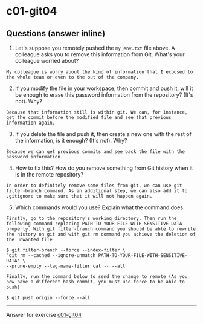 # c01-git04

## Questions (answer inline)

1. Let's suppose you remotely pushed the `my_env.txt` file above. A colleague asks you to remove this information from Git. What's your colleague worried about?
```
My colleague is worry about the kind of information that I exposed to the whole team or even to the out of the company.
```

2. If you modify the file in your workspace, then commit and push it, will it be enough to erase this password information from the repository? (It's not). Why?
```
Because that information still is within git. We can, for instance, get the commit before the modified file and see that previous information again.
```

3. If you delete the file and push it, then create a new one with the rest of the information, is it enough? (It's not). Why?
```
Because we can get previous commits and see back the file with the password information. 
```

4. How to fix this? How do you remove something from Git history when it is in the remote repository?
```
In order to definitely remove some files from git, we can use git filter-branch command. As an additional step, we can also add it to .gitignore to make sure that it will not happen again.
```

5. Which commands would you use? Explain what the command does.
```
Firstly, go to the repository's working directory. Then run the following command replacing PATH-TO-YOUR-FILE-WITH-SENSITIVE-DATA properly. With git filter-branch command you should be able to rewrite the history on git and with git rm command you achieve the deletion of the unwanted file

$ git filter-branch --force --index-filter \
'git rm --cached --ignore-unmatch PATH-TO-YOUR-FILE-WITH-SENSITIVE-DATA' \
--prune-empty --tag-name-filter cat -- --all 

Finally, run the command below to send the change to remote (As you now have a different hash commit, you must use force to be able to push)

$ git push origin --force --all
```


***
Answer for exercise [c01-git04](https://github.com/devopsacademyau/academy/blob/23cc1dfa31e85651e3cdc1b0ef38da21518841ba/classes/01class/exercises/c01-git04/README.md)